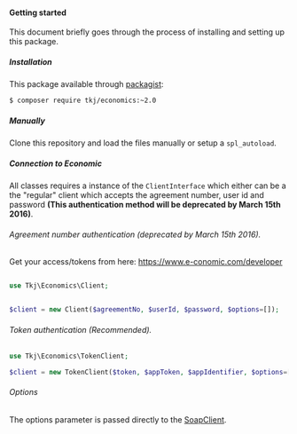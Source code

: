 #### Getting started

This document briefly goes through the process of installing and setting up this package.

##### Installation

This package available through [packagist](https://packagist.org/packages/tkj/economics):

```bash
$ composer require tkj/economics:~2.0
```

##### Manually

Clone this repository and load the files manually or setup a `spl_autoload`.

##### Connection to Economic

All classes requires a instance of the `ClientInterface` which either can be a the "regular" client which accepts the agreement number, user id and password **(This authentication method will be deprecated by March 15th 2016)**.

###### Agreement number authentication (deprecated by March 15th 2016).

Get your access/tokens from here: https://www.e-conomic.com/developer

```php

use Tkj\Economics\Client;


$client = new Client($agreementNo, $userId, $password, $options=[]);
```

###### Token authentication (Recommended).

```php
use Tkj\Economics\TokenClient;

$client = new TokenClient($token, $appToken, $appIdentifier, $options=[]);
```

###### Options
The options parameter is passed directly to the [SoapClient](http://php.net/manual/en/soapclient.soapclient.php).
